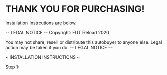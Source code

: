 # THANK YOU FOR PURCHASING!
Installation Instrcutions are below.

-- LEGAL NOTICE --
Copyright: FUT Reload 2020

You may not share, resell or distribute this autobuyer to anyone else. Legal action may be taken if you do.
-- LEGAL NOTICE --

~ INSTALLATION INSTRUCTIONS ~

Step 1: 
